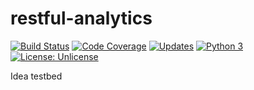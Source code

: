 # restful-analytics
[![Build Status](https://travis-ci.org/tsnee/restful-analytics.svg?branch=master)](https://travis-ci.org/tsnee/restful-analytics)
[![Code Coverage](https://codecov.io/gh/tsnee/restful-analytics/branch/master/graph/badge.svg)](https://codecov.io/gh/tsnee/restful-analytics)
[![Updates](https://pyup.io/repos/github/tsnee/restful-analytics/shield.svg)](https://pyup.io/repos/github/tsnee/restful-analytics/)
[![Python 3](https://pyup.io/repos/github/tsnee/restful-analytics/python-3-shield.svg)](https://pyup.io/repos/github/tsnee/restful-analytics/)
[![License: Unlicense](https://img.shields.io/badge/license-Unlicense-blue.svg)](http://unlicense.org/)

Idea testbed
